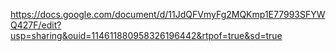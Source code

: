 https://docs.google.com/document/d/11JdQFVmyFg2MQKmp1E77993SFYWQ427F/edit?usp=sharing&ouid=114611880958326196442&rtpof=true&sd=true
